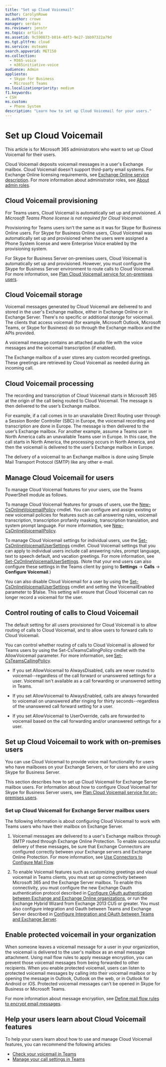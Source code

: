 ```yaml
---
title: "Set up Cloud Voicemail"
author: CarolynRowe
ms.author: crowe
manager: serdars
ms.reviewer: jenstr
ms.topic: article
ms.assetid: 9c590873-b014-4df3-9e27-1bb97322a79d
ms.tgt.pltfrm: cloud
ms.service: msteams
search.appverid: MET150
ms.collection:
  - M365-voice
  - m365initiative-voice
audience: Admin
appliesto:
  - Skype for Business
  - Microsoft Teams
ms.localizationpriority: medium
f1.keywords:
- CSH
ms.custom:
  - Phone System
description: "Learn how to set up Cloud Voicemail for your users."
---
```


# Set up Cloud Voicemail

This article is for Microsoft 365 administrators who want to set up Cloud Voicemail for their users. 

Cloud Voicemail deposits voicemail messages in a user's Exchange mailbox. Cloud Voicemail doesn't support third-party email systems. For Exchange Online licensing requirements, see [Exchange Online service description](/office365/servicedescriptions/exchange-online-service-description/exchange-online-service-description#features-available-to-all-plans). For more information about administrator roles, see [About admin roles](/microsoft-365/admin/add-users/about-admin-roles).

## Cloud Voicemail provisioning

For Teams users, Cloud Voicemail is automatically set up and provisioned. *A Microsoft Teams Phone license is not required for Cloud Voicemail.*

Provisioning for Teams users isn't the same as it was for Skype for Business Online users. For Skype for Business Online users, Cloud Voicemail was automatically set up and provisioned when the users were assigned a Phone System license and were Enterprise Voice enabled by the provisioning system.

For Skype for Business Server on-premises users, Cloud Voicemail is automatically set up and provisioned. However, you must configure the Skype for Business Server environment to route calls to Cloud Voicemail. For more information, see [Plan Cloud Voicemail service for on-premises users](/skypeforbusiness/hybrid/plan-cloud-voicemail.md). 

## Cloud Voicemail storage

Voicemail messages generated by Cloud Voicemail are delivered to and stored in the user's Exchange mailbox, either in Exchange Online or in Exchange Server. There's no specific or additional storage for voicemail. The clients that access voicemail (for example, Microsoft Outlook, Microsoft Teams, or Skype for Business) do so through the Exchange mailbox and the APIs provided. 

A voicemail message contains an attached audio file with the voice messages and the voicemail transcription (if enabled). 

The Exchange mailbox of a user stores any custom recorded greetings. These greetings are retrieved by Cloud Voicemail as needed during an incoming call. 

## Cloud Voicemail processing 

The recording and transcription of Cloud Voicemail starts in Microsoft 365 at the origin of the call being routed to Cloud Voicemail. The message is then delivered to the user’s Exchange mailbox. 

For example, if a call comes in to an unavailable Direct Routing user through a Session Border Controller (SBC) in Europe, the voicemail recording and transcription are done in Europe. The message is then delivered to the user’s Exchange mailbox. For another example, assume a Teams user in North America calls an unavailable Teams user in Europe. In this case, the call starts in North America, the processing occurs in North America, and then the voicemail is delivered to the user’s Exchange mailbox in Europe. 

The delivery of a voicemail to an Exchange mailbox is done using Simple Mail Transport Protocol (SMTP) like any other e-mail. 

## Manage Cloud Voicemail for users 

To manage Cloud Voicemail features for your users, use the Teams PowerShell module as follows. 

To manage Cloud Voicemail features for groups of users, use the [New-CsOnlineVoicemailPolicy](/powershell/module/skype/new-csonlinevoicemailpolicy) cmdlet. 
You can configure and assign existing or new voicemail policies for features such as call answering rules, voicemail transcription, transcription profanity masking, transcription translation, and system prompt language. For more information, see [New-CsOnlineVoicemailPolicy](/powershell/module/skype/new-csonlinevoicemailpolicy).

To manage Cloud Voicemail settings for individual users, use the  [Set-CsOnlineVoicemailUserSettings](/powershell/module/skype/set-csonlinevoicemailusersettings) cmdlet. Cloud Voicemail settings that you can apply to individual users include call answering rules, prompt language, text to speech default, and vacation greetings. For more information, see [Set-CsOnlineVoicemailUserSettings](/powershell/module/skype/set-csonlinevoicemailusersettings).
(Note that your end users can also configure these settings in the Teams client by going to **Settings** -> **Calls** -> **Configure Voicemail**.)

You can also disable Cloud Voicemail for a user by using the [Set-CsOnlineVoicemailUserSettings](/powershell/module/skype/set-csonlinevoicemailusersettings) cmdlet and setting the VoicemailEnabled parameter to $false. This setting will ensure that Cloud Voicemail can no longer record a voicemail for the user.



## Control routing of calls to Cloud Voicemail 

The default setting for all users provisioned for Cloud Voicemail is to allow routing of calls to Cloud Voicemail, and to allow users to forward calls to Cloud Voicemail. 

You can control whether routing of calls to Cloud Voicemail is allowed for Teams users by using the Set-CsTeamsCallingPolicy cmdlet with the AllowVoicemail parameter. For more information, see [Set-CsTeamsCallingPolicy](/powershell/module/skype/set-csteamscallingpolicy.md). 

- If you set AllowVoicemail to AlwaysDisabled, calls are never routed to voicemail--regardless of the call forward or unanswered settings for a user. Voicemail isn't available as a call forwarding or unanswered setting in Teams.  

- If you set AllowVoicemail to AlwaysEnabled, calls are always forwarded to voicemail on unanswered after ringing for thirty seconds--regardless of the unanswered call forward setting for a user.  

- If you set AllowVoicemail to UserOverride, calls are forwarded to voicemail based on the call forwarding and/or unanswered settings for a user. 



## Set up Cloud Voicemail to work with on-premises users

You can use Cloud Voicemail to provide voice mail functionality for users who have mailboxes on your Exchange Servers, or for users who are using Skype for Business Server. 

This section describes how to set up Cloud Voicemail for Exchange Server mailbox users. For information about how to configure Cloud Voicemail for Skype for Business Server users, see [Plan Cloud Voicemail service for on-premises users](/skypeforbusiness/hybrid/plan-cloud-voicemail).

### Set up Cloud Voicemail for Exchange Server mailbox users

The following information is about configuring Cloud Voicemail to work with Teams  users who have their mailbox on Exchange Server.

1. Voicemail messages are delivered to a user's Exchange mailbox through SMTP routed through Exchange Online Protection. To enable successful delivery of these messages, be sure that Exchange Connectors are configured correctly between your Exchange servers and Exchange Online Protection. For more information, see [Use Connectors to Configure Mail Flow](/exchange/mail-flow-best-practices/use-connectors-to-configure-mail-flow/use-connectors-to-configure-mail-flow).

2. To enable Voicemail features such as customizing greetings and visual voicemail in Teams clients, you must set up connectivity between Microsoft 365 and the Exchange Server mailbox. To enable this connectivity, you must configure the new Exchange Oauth authentication protocol described in [Configure OAuth authentication between Exchange and Exchange Online organizations](/exchange/configure-oauth-authentication-between-exchange-and-exchange-online-organizations-exchange-2013-help), or run the Exchange Hybrid Wizard from Exchange 2013 CU5 or greater. You must also configure integration and Oauth between Teams and Exchange Server described in [Configure Integration and OAuth between Teams and Exchange Server](/skypeforbusiness/deploy/integrate-with-exchange-server/oauth-with-online-and-on-premises).


## Enable protected voicemail in your organization

When someone leaves a voicemail message for a user in your organization, the voicemail is delivered to the user's mailbox as an email message attachment. Using mail flow rules to apply message encryption, you can prevent those voicemail messages from being forwarded to other recipients. When you enable protected voicemail, users can listen to protected voicemail messages by calling into their voicemail mailbox or by opening the message in Outlook, Outlook on the web, or in Outlook for Android or iOS. Protected voicemail messages can't be opened in Skype for Business or Microsoft Teams.

For more information about message encryption, see [Define mail flow rules to encrypt email messages](/microsoft-365/compliance/define-mail-flow-rules-to-encrypt-email).



## Help your users learn about Cloud Voicemail features

To help your users learn about how to use and manage Cloud Voicemail features, you can recommend the following articles: 

- [Check your voicemail in Teams](https://support.microsoft.com/office/check-your-voicemail-in-teams-f8d568ce-7329-4fe2-a6a2-325ec2e2b419)
- [Manage your call settings in Teams](https://support.microsoft.com/office/manage-your-call-settings-in-teams-456cb611-3477-496f-b31a-6ab752a7595f)
